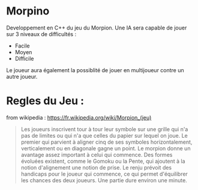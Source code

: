 Morpino 
=======

Developpement en C++ du jeu du Morpion.
Une IA sera capable de jouer sur 3 niveaux de difficultés : 
* Facile 
* Moyen 
* Difficile

Le joueur aura également la possiblité de jouer en multijoueur contre un autre joueur.

Regles du Jeu : 
================

from wikipedia : https://fr.wikipedia.org/wiki/Morpion_(jeu)

> Les joueurs inscrivent tour à tour leur symbole sur une grille qui n'a pas de limites ou qui n'a que celles du papier sur lequel on joue. Le premier qui parvient à aligner cinq de ses symboles horizontalement, verticalement ou en diagonale gagne un point.
Le morpion donne un avantage assez important à celui qui commence. Des formes évoluées existent, comme le Gomoku ou la Pente, qui ajoutent à la notion d'alignement une notion de prise. Le renju prévoit des handicaps pour le joueur qui commence, ce qui permet d'équilibrer les chances des deux joueurs. Une partie dure environ une minute.
